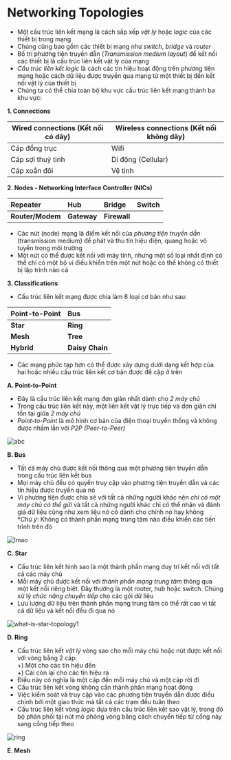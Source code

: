 # Networking Topologies
- Một cấu trúc liên kết mạng là cách sắp xếp *vật lý* hoặc *logic* của các thiết bị trong mạng
- Chúng cũng bao gồm các thiết bị mạng như *switch*, *bridge* và *router*
- Bố trí phương tiện truyền dẫn (*Transmission medium layout*) để kết nối các thiết bị là cấu trúc liên kết vật lý của mạng
- *Cấu trúc liên kết logic* là cách các tín hiệu hoạt động trên phương tiện mạng hoặc cách dữ liệu được truyền qua mạng từ một thiết bị đến kết nối vật lý của thiết bị
- Chúng ta có thể chia toàn bộ khu vực cấu trúc liên kết mạng thành ba khu vực:

**1. Connections**

| Wired connections (Kết nối có dây)| Wireless connections (Kết nối không dây)|
|-----------------------------------|-----------------------------------------|
| Cáp đồng trục                     | Wifi                                    |
| Cáp sợi thuỷ tinh                 | Di động (Cellular)                      |
| Cáp xoắn đôi                      | Vệ tinh                                 |

**2. Nodes - Networking Interface Controller (NICs)**

| Repeater | Hub | Bridge | Switch |
|:---|:---|:---|:---|
| **Router/Modem** | **Gateway** | **Firewall** |

- Các nút (node) mạng là điểm kết nối của *phương tiện truyền dẫn* (transmission medium) để phát và thu tín hiệu điện, quang hoặc vô tuyến trong môi trường
- Một nút có thể được kết nối với máy tính, nhưng một số loại nhất định có thể chỉ có một bộ vi điều khiển trên một nút hoặc có thể không có thiết bị lập trình nào cả

**3. Classifications**
- Cấu trúc liên kết mạng được chia làm 8 loại cơ bản như sau:

| Point-to-Point | Bus |
| :--- | :--- |
| **Star** | **Ring** |
| **Mesh** | **Tree** |
| **Hybrid** | **Daisy Chain** |

- Các mạng phức tạp hơn có thể được xây dựng dưới dạng kết hợp của hai hoặc nhiều cấu trúc liên kết cơ bản được đề cập ở trên

**A. Point-to-Point**
- Đây là cấu trúc liên kết mạng đơn giản nhất dành cho *2 máy chủ*
- Trong cấu trúc liên kết này, một liên kết vật lý trực tiếp và đơn giản chỉ tồn tại giữa *2 máy chủ*
- *Point-to-Point* là mô hình cơ bản của điện thoại truyền thống và không được nhầm lẫn với *P2P (Peer-to-Peer)*

![abc](https://github.com/DDT1604/NTH-Course/assets/101965134/03882c8c-be3f-4a00-8682-ad3415524a3f)

**B. Bus**
- Tất cả máy chủ được kết nối thông qua một phương tiện truyền dẫn trong cấu trúc liên kết bus
- Mọi máy chủ đều có quyền truy cập vào phương tiện truyền dẫn và các tín hiệu được truyền qua nó
- Vì phương tiện được chia sẻ với tất cả những người khác nên *chỉ có một máy chủ có thể gửi* và tất cả những người khác chỉ có thể nhận và đánh giá dữ liệu cũng như xem liệu nó có dành cho chính nó hay không <br />
**Chú ý*: Không có thành phần mạng trung tâm nào điều khiển các tiến trình trên đó

![lmao](https://github.com/DDT1604/NTH-Course/assets/101965134/8bf1d33f-e7d1-41d6-ba9f-79088a3ce972)

**C. Star**
- Cấu trúc liên kết hình sao là một thành phần mạng duy trì kết nối với tất cả các máy chủ
- Mỗi máy chủ được kết nối với *thành phần mạng trung tâm* thông qua một kết nối riêng biệt. Đây thường là một router, hub hoặc switch. Chúng xử lý *chức năng chuyển tiếp* cho các gói dữ liệu
- Lưu lượng dữ liệu trên thành phần mạng trung tâm có thể rất cao vì tất cả dữ liệu và kết nối đều đi qua nó

![what-is-star-topology1](https://github.com/DDT1604/NTH-Course/assets/101965134/97d39f98-cab0-4803-991b-e1fb76a59aeb)

**D. Ring**
- Cấu trúc liên kết *vật lý* vòng sao cho mỗi máy chủ hoặc nút được kết nối với vòng bằng 2 cáp: <br />
+) Một cho các tín hiệu đến <br />
+) Cái còn lại cho các tín hiệu ra
- Điều này có nghĩa là một cáp đến mỗi máy chủ và một cáp rời đi
- Cấu trúc liên kết vòng không cần thành phần mạng hoạt động
- Việc kiểm soát và truy cập vào các phương tiện truyền dẫn được điều chỉnh bởi một giao thức mà tất cả các trạm đều tuân theo
- Cấu trúc liên kết vòng *logic* dựa trên cấu trúc liên kết sao vật lý, trong đó bộ phân phối tại nút mô phỏng vòng bằng cách chuyển tiếp từ cổng này sang cổng tiếp theo

![ring](https://github.com/DDT1604/NTH-Course/assets/101965134/975923a9-192c-48ad-ac44-c295548937bd)

**E. Mesh**
